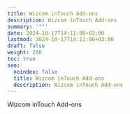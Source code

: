 ```yaml
---
title: Wizcom inTouch Add-ons
description: Wizcom inTouch Add-ons
summary: '""'
date: 2024-10-17T14:11:00+03:00
lastmod: 2024-10-17T14:11:00+03:00
draft: false
weight: 260
toc: true
seo:
  noindex: false
  title: Wizcom inTouch Add-ons
  description: Wizcom inTouch Add-ons
---
```

Wizcom inTouch Add-ons
